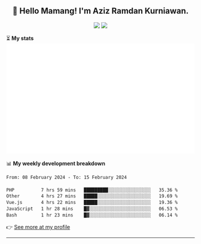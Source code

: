 <h2 align="center">👋 Hello Mamang! I'm Aziz Ramdan Kurniawan.</h2>  
<p align="center">
  <img src="https://komarev.com/ghpvc/?username=azizramdan">
  <img src="https://wakatime.com/badge/user/90056fa0-4c31-4eca-954e-2a3ac05896f9.svg">
</p>
    
⏳ **My stats**  
![](https://raw.githubusercontent.com/azizramdan/github-stats/master/generated/overview.svg#gh-dark-mode-only)

📊 **My weekly development breakdown**
<!--START_SECTION:waka-->

```txt
From: 08 February 2024 - To: 15 February 2024

PHP          7 hrs 59 mins   █████████░░░░░░░░░░░░░░░░   35.36 %
Other        4 hrs 27 mins   █████░░░░░░░░░░░░░░░░░░░░   19.69 %
Vue.js       4 hrs 22 mins   █████░░░░░░░░░░░░░░░░░░░░   19.36 %
JavaScript   1 hr 28 mins    █▓░░░░░░░░░░░░░░░░░░░░░░░   06.53 %
Bash         1 hr 23 mins    █▓░░░░░░░░░░░░░░░░░░░░░░░   06.14 %
```

<!--END_SECTION:waka-->
👉 [See more at my profile](https://wakatime.com/@azizramdan)
***
